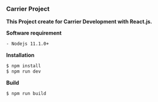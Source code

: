 ### Carrier Project

**This Project create for Carrier Development with React.js.**

**Software requirement**

```sh
- Nodejs 11.1.0+
```

**Installation**

```sh
$ npm install
$ npm run dev
```

**Build**

```sh
$ npm run build
```
